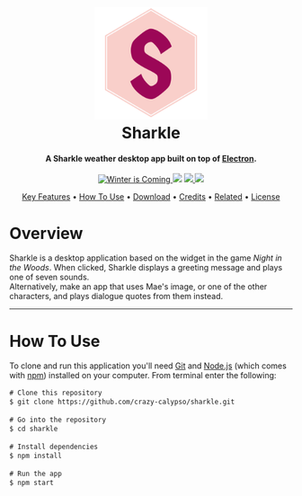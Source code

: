 <h1 align="center">
  <br>
  <a href="https://github.com/crazy-calypso/sharkle"><img src="app/images/sharkle_logo.png" alt="Sharkle" width="200"></a>
  <br>
  Sharkle
  <br>
</h1>

<h4 align="center">A Sharkle weather desktop app built on top of <a href="http://electron.atom.io" target="_blank">Electron</a>.</h4>

<p align="center">
  <a href="https://forthebadge.com/">
    <img src="https://forthebadge.com/images/badges/winter-is-coming.svg"
         alt="Winter is Coming">
  </a>
  <a href="https://forthebadge.com/"><img src="https://forthebadge.com/images/badges/made-with-javascript.svg"></a>
  <a href="https://forthebadge.com/">
      <img src="https://forthebadge.com/images/badges/for-sharks.svg">
  </a>
  <a href="https://forthebadge.com/">
    <img src="https://forthebadge.com/images/badges/built-with-love.svg">
  </a>
</p>

<p align="center">
  <a href="#key-features">Key Features</a> •
  <a href="#how-to-use">How To Use</a> •
  <a href="#download">Download</a> •
  <a href="#credits">Credits</a> •
  <a href="#related">Related</a> •
  <a href="#license">License</a>
</p>

# Overview
Sharkle is a desktop application based on the widget in the game *Night in the
Woods*. When clicked, Sharkle displays a greeting message and plays one of seven
sounds.
<br>
Alternatively, make an app that uses Mae's image, or one of the other characters,
and plays dialogue quotes from them instead.
<br>

---

# How To Use

To clone and run this application you'll need [Git](https://git-scm.com) and
[Node.js](https://nodejs.org/en/download/) (which comes with
[npm](http://npmjs.com)) installed on your computer. From terminal enter the following:

```terminal
# Clone this repository
$ git clone https://github.com/crazy-calypso/sharkle.git

# Go into the repository
$ cd sharkle

# Install dependencies
$ npm install

# Run the app
$ npm start
```